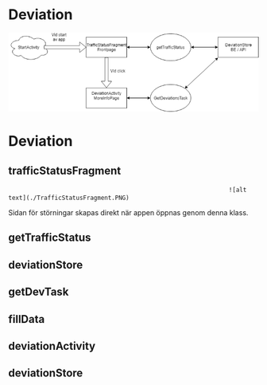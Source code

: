 # Deviation 

![alt text](./DeviationDocumentation.png)

# Deviation

## trafficStatusFragment
                                                                  ![alt text](./TrafficStatusFragment.PNG)
Sidan för störningar skapas direkt när appen öppnas genom denna klass.

## getTrafficStatus

## deviationStore

## getDevTask

## fillData

## deviationActivity

## deviationStore
